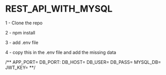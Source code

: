 # REST_API_WITH_MYSQL 

1 - Clone the repo

2 - npm install

3 - add .env file

4 - copy this in the .env file and add the missing data

/**
APP_PORT=
DB_PORT:
DB_HOST=
DB_USER=
DB_PASS=
MYSQL_DB=
JWT_KEY=
**/
